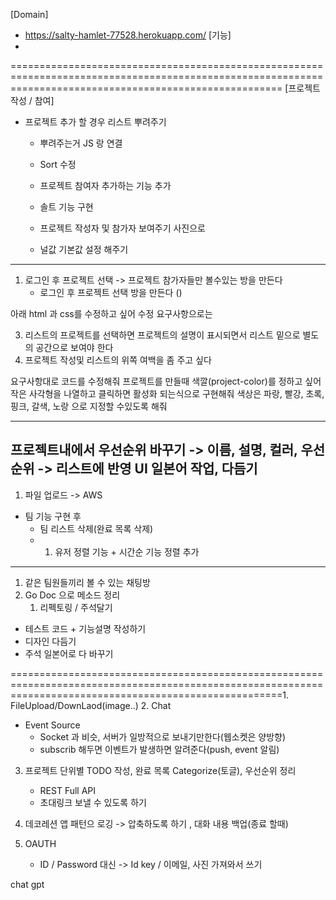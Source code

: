 [Domain] 
   - https://salty-hamlet-77528.herokuapp.com/
[기능]
   - 
===========================================================================================================================================================
[프로젝트 작성 / 참여]
- 프로젝트 추가 할 경우 리스트 뿌려주기
	- 뿌려주는거 JS 랑 연결 
	- Sort 수정
	- 프로젝트 참여자 추가하는 기능 추가
	
	
	- 솔트 기능 구현
	- 프로젝트 작성자 및 참가자 보여주기 사진으로	
  - 널값 기본값 설정 해주기
---------------------------------------------------------------------------------------------------------------------------------------------------------




1. 로그인 후 프로젝트 선택 -> 프로젝트 참가자들만 볼수있는 방을 만든다
   - 로그인 후 프로젝트 선택 방을 만든다 ()


아래 html 과 css를 수정하고 싶어 
수정 요구사항으로는 

3. 리스트의 프로젝트를 선택하면 프로젝트의 설명이 표시되면서 리스트 밑으로 별도의 공간으로 보여야 한다
4. 프로젝트 작성및 리스트의 위쪽 여백을 좀 주고 싶다


요구사항대로 코드를 수정해줘 프로젝트를 만들때 색깔(project-color)를 정하고 싶어 작은 사각형을 나열하고 클릭하면 활성화 되는식으로 구현해줘
색상은 파랑, 빨강, 초록, 핑크, 갈색, 노랑 으로 지정할 수있도록 해줘




----------------------------------------------------------------------
프로젝트내에서 우선순위 바꾸기 -> 이름, 설명, 컬러, 우선순위 -> 리스트에 반영
UI 일본어 작업, 다듬기
---------------------------------------------------------------------------------------------------------------------
1. 파일 업로드 -> AWS

- 팀 기능 구현 후 
  - 팀 리스트 삭제(완료 목록 삭제)
  - 1. 유저 정렬 기능 + 시간순 기능 정렬 추가
---------------------------------------------------------------------------------------------------------------------
1. 같은 팀원들끼리 볼 수 있는 채팅방
2. Go Doc 으로 메소드 정리
   1. 리펙토링 / 주석달기
- 테스트 코드 + 기능설명 작성하기
- 디자인 다듬기 
- 주석 일본어로 다 바꾸기


===========================================================================================================================================================1. FileUpload/DownLaod(image..)
2. Chat
   - Event Source
     - Socket 과 비슷, 서버가 일방적으로 보내기만한다(웹소켓은 양방향)
     - subscrib 해두면 이벤트가 발생하면 알려준다(push, event 알림)
3. 프로젝트 단위별 TODO 작성, 완료 목록 Categorize(토글), 우선순위 정리
   - REST Full API
   - 초대링크 보낼 수 있도록 하기
4. 데코레션 앱 패턴으 로깅 -> 압축하도록 하기 , 대화 내용 백업(종료 할때)

5. OAUTH
   - ID / Password 대신 -> Id key / 이메일, 사진 가져와서 쓰기

chat gpt 